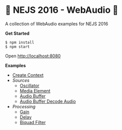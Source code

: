 # 🤘 NEJS 2016 - WebAudio 🤘

A collection of WebAudio examples for NEJS 2016

**Get Started**

	$ npm install
	$ npm start

Open [http://localhost:8080](http://localhost:8080)

**Examples**

- [Create Context](examples/create-context.html)
- *Sources*
	- [Oscillator](examples/sources/oscillator.html)
	- [Media Element](examples/sources/media-element.html)
	- [Audio Buffer](examples/sources/audio-buffer.html)
	- [Audio Buffer Decode Audio](examples/sources/audio-buffer-decode-audio.html)
- *Processing*
	- [Gain](examples/processing/gain.html)
	- [Delay](examples/processing/delay.html)
	- [Biquad Filter](examples/processing/biquad-filter.html)
